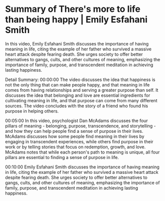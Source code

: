 # Summary of There's more to life than being happy | Emily Esfahani Smith

In this video, Emily Esfahani Smith discusses the importance of having meaning in life, citing the example of her father who survived a massive heart attack despite fearing death. She urges society to offer better alternatives to gangs, cults, and other cultures of meaning, emphasizing the importance of family, purpose, and transcendent meditation in achieving lasting happiness.

Detail Summary: 
00:00:00
The video discusses the idea that happiness is not the only thing that can make people happy, and that meaning in life comes from having relationships and serving a greater purpose than self. It discusses the idea that belonging and love are essential ingredients for cultivating meaning in life, and that purpose can come from many different sources. The video concludes with the story of a friend who found his purpose in helping others.

00:05:00
In this video, psychologist Dan McAdams discusses the four pillars of meaning - belonging, purpose, transcendence, and storytelling - and how they can help people find a sense of purpose in their lives. McAdams discusses how some people find meaning in their lives by engaging in transcendent experiences, while others find purpose in their work or by telling stories that focus on redemption, growth, and love. McAdams notes that while each person's path to meaning is unique, all four pillars are essential to finding a sense of purpose in life.

00:10:00
Emily Esfahani Smith discusses the importance of having meaning in life, citing the example of her father who survived a massive heart attack despite fearing death. She urges society to offer better alternatives to gangs, cults, and other cultures of meaning, emphasizing the importance of family, purpose, and transcendent meditation in achieving lasting happiness.

